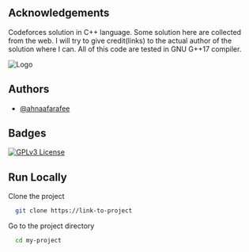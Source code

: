 ## Acknowledgements

Codeforces solution in C++ language. Some solution here are collected from the web. I will try to give credit(links) to the actual author of the solution where I can. All of this code are tested in GNU G++17 compiler.

![Logo](https://codeforces.org/s/54702/images/codeforces-logo-with-telegram.png)

## Authors

- [@ahnaafarafee](https://github.com/ahnaaf-al-rafee)

## Badges

[![GPLv3 License](https://img.shields.io/badge/License-GPL%20v3-yellow.svg)](https://opensource.org/licenses/)

## Run Locally

Clone the project

```bash
  git clone https://link-to-project
```

Go to the project directory

```bash
  cd my-project
```
